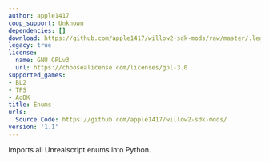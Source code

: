 ```yaml
---
author: apple1417
coop_support: Unknown
dependencies: []
download: https://github.com/apple1417/willow2-sdk-mods/raw/master/.legacy/Enums.zip
legacy: true
license:
  name: GNU GPLv3
  url: https://choosealicense.com/licenses/gpl-3.0
supported_games:
- BL2
- TPS
- AoDK
title: Enums
urls:
  Source Code: https://github.com/apple1417/willow2-sdk-mods/
version: '1.1'
---
```

Imports all Unrealscript enums into Python.